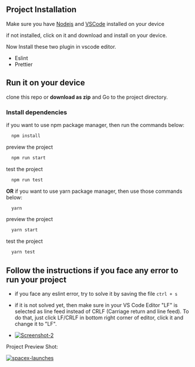 ## Project Installation

Make sure you have [Nodejs](https://nodejs.org/en/) and [VSCode](https://code.visualstudio.com/) installed on your device

if not installed, click on it and download and install on your device.

Now Install these two plugin in vscode editor.

-   Eslint
-   Prettier

## Run it on your device

clone this repo or **download as zip** and Go to the project directory.

### Install dependencies

if you want to use npm package manager, then run the commands below:

```bash
  npm install
```

preview the project

```bash
  npm run start
```

test the project

```bash
  npm run test
```

**OR** if you want to use yarn package manager, then use those commands below:

```bash
  yarn
```

preview the project

```bash
  yarn start
```

test the project

```bash
  yarn test
```

## Follow the instructions if you face any error to run your project

-   if you face any eslint error, try to solve it by saving the file `ctrl + s`
-   if it is not solved yet, then make sure in your VS Code Editor "LF" is selected as line feed instead of CRLF (Carriage return and line feed). To do that, just click LF/CRLF in bottom right corner of editor, click it and change it to "LF".

-   <a href="https://imgbb.com/"><img src="https://i.ibb.co/2sq1GST/Screenshot-2.png" alt="Screenshot-2" border="0" /></a>

Project Preview Shot:

<a href="https://ibb.co/5Mh9Cv4"><img src="https://i.ibb.co/PmGYJ4j/spacex-launches.jpg" alt="spacex-launches" border="0"></a>
